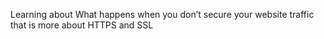 Learning about What happens when you don’t secure your website traffic that is more about HTTPS and SSL
